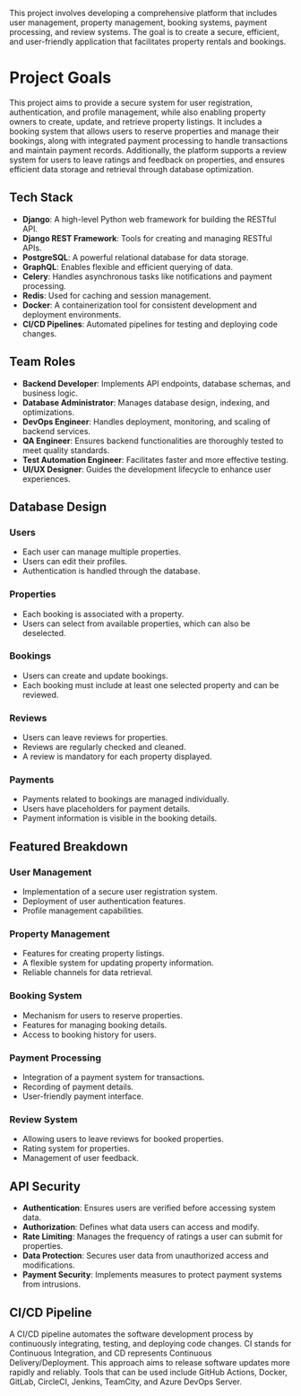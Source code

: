 This project involves developing a comprehensive platform that includes user management, property management, booking systems, payment processing, and review systems. The goal is to create a secure, efficient, and user-friendly application that facilitates property rentals and bookings.

# Project Goals

This project aims to provide a secure system for user registration, authentication, and profile management, while also enabling property owners to create, update, and retrieve property listings. It includes a booking system that allows users to reserve properties and manage their bookings, along with integrated payment processing to handle transactions and maintain payment records. Additionally, the platform supports a review system for users to leave ratings and feedback on properties, and ensures efficient data storage and retrieval through database optimization.

## Tech Stack

- **Django**: A high-level Python web framework for building the RESTful API.
- **Django REST Framework**: Tools for creating and managing RESTful APIs.
- **PostgreSQL**: A powerful relational database for data storage.
- **GraphQL**: Enables flexible and efficient querying of data.
- **Celery**: Handles asynchronous tasks like notifications and payment processing.
- **Redis**: Used for caching and session management.
- **Docker**: A containerization tool for consistent development and deployment environments.
- **CI/CD Pipelines**: Automated pipelines for testing and deploying code changes.

## Team Roles

- **Backend Developer**: Implements API endpoints, database schemas, and business logic.
- **Database Administrator**: Manages database design, indexing, and optimizations.
- **DevOps Engineer**: Handles deployment, monitoring, and scaling of backend services.
- **QA Engineer**: Ensures backend functionalities are thoroughly tested to meet quality standards.
- **Test Automation Engineer**: Facilitates faster and more effective testing.
- **UI/UX Designer**: Guides the development lifecycle to enhance user experiences.

## Database Design

### Users
- Each user can manage multiple properties.
- Users can edit their profiles.
- Authentication is handled through the database.

### Properties
- Each booking is associated with a property.
- Users can select from available properties, which can also be deselected.

### Bookings
- Users can create and update bookings.
- Each booking must include at least one selected property and can be reviewed.

### Reviews
- Users can leave reviews for properties.
- Reviews are regularly checked and cleaned.
- A review is mandatory for each property displayed.

### Payments
- Payments related to bookings are managed individually.
- Users have placeholders for payment details.
- Payment information is visible in the booking details.

## Featured Breakdown

### User Management
- Implementation of a secure user registration system.
- Deployment of user authentication features.
- Profile management capabilities.

### Property Management
- Features for creating property listings.
- A flexible system for updating property information.
- Reliable channels for data retrieval.

### Booking System
- Mechanism for users to reserve properties.
- Features for managing booking details.
- Access to booking history for users.

### Payment Processing
- Integration of a payment system for transactions.
- Recording of payment details.
- User-friendly payment interface.

### Review System
- Allowing users to leave reviews for booked properties.
- Rating system for properties.
- Management of user feedback.

## API Security

- **Authentication**: Ensures users are verified before accessing system data.
- **Authorization**: Defines what data users can access and modify.
- **Rate Limiting**: Manages the frequency of ratings a user can submit for properties.
- **Data Protection**: Secures user data from unauthorized access and modifications.
- **Payment Security**: Implements measures to protect payment systems from intrusions.

## CI/CD Pipeline

A CI/CD pipeline automates the software development process by continuously integrating, testing, and deploying code changes. CI stands for Continuous Integration, and CD represents Continuous Delivery/Deployment. This approach aims to release software updates more rapidly and reliably. Tools that can be used include GitHub Actions, Docker, GitLab, CircleCI, Jenkins, TeamCity, and Azure DevOps Server.
